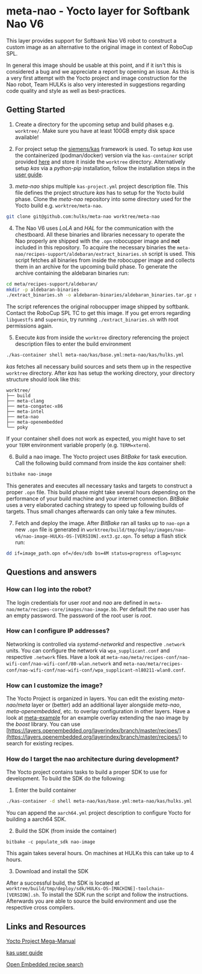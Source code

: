 # meta-nao - Yocto layer for Softbank Nao V6

This layer provides support for Softbank Nao V6 robot to construct a custom image as an alternative to the original image in context of RoboCup SPL.

In general this image should be usable at this point, and if it isn't this is considered a bug and we appreciate a report by opening an issue.
As this is a very first attempt with the Yocto project and image construction for the Nao robot, Team HULKs is also very interested in suggestions regarding code quality and style as well as best-practices.


## Getting Started

1. Create a directory for the upcoming setup and build phases e.g. `worktree/`. Make sure you have at least 100GB empty disk space available!

2. For project setup the [siemens/kas](https://github.com/siemens/kas) framework is used. To setup *kas* use the containerized (podman/docker) version via the `kas-container` script provided [here](https://github.com/siemens/kas/blob/master/kas-container) and store it inside the `worktree` directory. Alternatively setup *kas* via a *python-pip* installation, follow the installation steps in the [user guide](https://kas.readthedocs.io/en/latest/userguide.html).

3. *meta-nao* ships multiple `kas-project.yml` project description file. This file defines the project structure *kas* has to setup for the Yocto build phase.
Clone the *meta-nao* repository into some directory used for the Yocto build e.g. `worktree/meta-nao`.

```sh
git clone git@github.com:hulks/meta-nao worktree/meta-nao
```

4. The Nao V6 uses *LoLA* and *HAL* for the communication with the chestboard. All these binaries and libraries necessary to operate the Nao properly are shipped with the `.opn` robocupper image and **not** included in this repository. To acquire the necessary binaries the `meta-nao/recipes-support/aldebaran/extract_binaries.sh` script is used. This script fetches all binaries from inside the robocupper image and collects them in an archive for the upcoming build phase. To generate the archive containing the aldebaran binaries run:

```sh
cd meta/recipes-support/aldebaran/
mkdir -p aldebaran-binaries
./extract_binaries.sh -o aldebaran-binaries/aldebaran_binaries.tar.gz nao-x86-firmware-249_20190503_203829_robocupper.opn
```

The script references the original robocupper image shipped by softbank. Contact the RoboCup SPL TC to get this image. If you get errors regarding `libguestfs` and `supermin`, try running `./extract_binaries.sh` with root permissions again.

5. Execute *kas* from inside the `worktree` directory referencing the project description files to enter the build environment

```sh
./kas-container shell meta-nao/kas/base.yml:meta-nao/kas/hulks.yml
```

*kas* fetches all necessary build sources and sets them up in the respective `worktree` directory. After *kas* has setup the working directory, your directory structure should look like this:

```
worktree/
├── build
├── meta-clang
├── meta-congatec-x86
├── meta-intel
├── meta-nao
├── meta-openembedded
└── poky
```

If your container shell does not work as expected, you might have to set your `TERM` environment variable properly (e.g. `TERM=xterm`).

6. Build a nao image. The Yocto project uses *BitBake* for task execution. Call the following build command from inside the *kas* container shell:

```sh
bitbake nao-image
```

This generates and executes all necessary tasks and targets to construct a proper `.opn` file. This build phase might take several hours depending on the performance of your build machine and your internet connection. *BitBake* uses a very elaborated caching strategy to speed up following builds of targets. Thus small changes afterwards can only take a few minutes.

7. Fetch and deploy the image. After *BitBake* ran all tasks up to `nao-opn` a new `.opn` file is generated in `worktree/build/tmp/deploy/images/nao-v6/nao-image-HULKs-OS-[VERSION].ext3.gz.opn`. To setup a flash stick run:

```sh
dd if=image_path.opn of=/dev/sdb bs=4M status=progress oflag=sync
```

## Questions and answers

### How can I log into the robot?

The login credentials for user *root* and *nao* are defined in `meta-nao/meta/recipes-core/images/nao-image.bb`.
Per default the nao user has an empty password.
The password of the root user is *root*.

### How can I configure IP addresses?

Networking is controlled via *systemd-networkd* and respective `.network` units. You can configure the network via `wpa_supplicant.conf` and respective `.network` files. Have a look at `meta-nao/meta/recipes-conf/nao-wifi-conf/nao-wifi-conf/80-wlan.network` and `meta-nao/meta/recipes-conf/nao-wifi-conf/nao-wifi-conf/wpa_supplicant-nl80211-wlan0.conf`.

### How can I customize the image?

The Yocto Project is organized in layers. You can edit the existing *meta-nao/meta* layer or (better) add an additional layer alongside *meta-nao*, *meta-openembedded*, etc. to overlay configuration in other layers. Have a look at [meta-example](https://github.com/HULKs/meta-example) for an example overlay extending the nao image by the *boost* library.
You can use [https://layers.openembedded.org/layerindex/branch/master/recipes/](https://layers.openembedded.org/layerindex/branch/master/recipes/) to search for existing recipes.

### How do I target the nao architecture during development?

The Yocto project contains tasks to build a proper SDK to use for development. To build the SDK do the following:

1. Enter the build container

```sh
./kas-container -d shell meta-nao/kas/base.yml:meta-nao/kas/hulks.yml
```

You can append the `aarch64.yml` project description to configure Yocto for building a aarch64 SDK.

2. Build the SDK (from inside the container)

```
bitbake -c populate_sdk nao-image
```

This again takes several hours. On machines at HULKs this can take up to 4 hours.

3. Download and install the SDK

After a successful build, the SDK is located at `worktree/build/tmp/deploy/sdk/HULKs-OS-[MACHINE]-toolchain-[VERSION].sh`. To install the SDK run the script and follow the instructions. Afterwards you are able to source the build environment and use the respective cross compilers.


## Links and Resources

[Yocto Project Mega-Manual](https://www.yoctoproject.org/docs/current/mega-manual/mega-manual.html)

[kas user guide](https://kas.readthedocs.io/en/latest/userguide.html)

[Open Embedded recipe search](https://layers.openembedded.org/layerindex/branch/master/recipes/)
